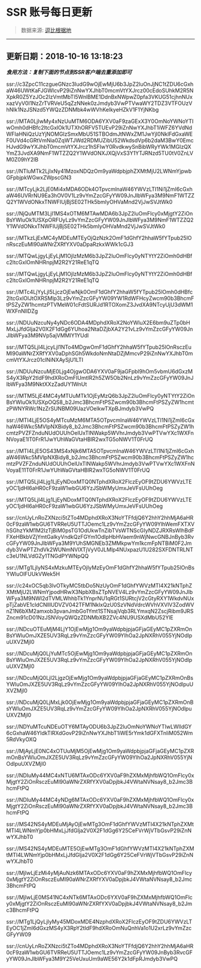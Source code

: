 # SSR 账号每日更新 
> 数据来源: [逗比根据地](https://doub.io/sszhfx/) 
----------------------------------------------
## 更新日期：2018-10-16 13:18:23 
***食用方法：复制下面的节点到SSR客户端去重添加即可***

 ssr://c3ZpcC11czgueGNzc3IudG9wOjEwMjU6b3JpZ2luOnJjNC1tZDU6cGxhaW46UWtKaFJGWlcvP29iZnNwYXJhbT0mcmVtYXJrcz00cEdoSUhkM2R5NXpkR0Z5YzJOc2IzVmtMbTl5WnlBME1DdnBxNWpwZ0pfa3VKUG51cjhnNUxxazVyV0I1NzZrTVRVeU5qZzNNek0zJmdyb3VwPTVwaWY2TDZ3VTFOUzVhNlk1NzJSNzd5YWQzZDNMbk4wWVhKelkyeHZkV1F1YjNKbg

ssr://MTA0LjIwMy4xNzUuMTM6ODA6YXV0aF9zaGExX3Y0OmNoYWNoYTIwOmh0dHBfc2ltcGxlOk1UTXhORFV5TUEvP29iZnNwYXJhbT1iWFZ6YVdNdWFIaHNiQzUzYjNOMGIzSmxMbU51STBOdmJtNWxZM1JwYjI0NklFdGxaWEF0UVd4cGRtVmNia0ZqWTJWd2RDMUZibU52WkdsdVp6b2daM3BwY0EmcHJvdG9wYXJhbT0mcmVtYXJrcz1hSFIwY0RvdkwySnBibWRyYWk1MGIzQXYmZ3JvdXA9NmF1WTZZQ2Y1WVdONXJXQjVxS3Y1YTJRNzd5TU0tV0ZnLVM0Z09hY2lB

ssr://NTIuMTk2LjIxNy41MzoxNDQzOm9yaWdpbjphZXMtMjU2LWNmYjpwbGFpbjpkWGwxZWpscGN3

ssr://MTcyLjk2LjE0Mi4xMDA6ODk4OTpvcmlnaW46YWVzLTI1Ni1jZmI6cGxhaW46UVRrNU9Ea3hOV0V1Lz9vYmZzcGFyYW09JnJlbWFya3M9NmF1WTZZQ2Y1WVdONkxTNWFIUjBjSE02THk5bmIyOHVaMnd2VjJwSVJtWk0

ssr://NjQuMTM3LjI1MS4xOTM6MTAwMDA6b3JpZ2luOmFlcy0xMjgtY2ZiOnBsYWluOk1USXpORFUyLz9vYmZzcGFyYW09JnJlbWFya3M9NmF1WTZZQ2Y1WVdONkxTNWFIUjBjSE02THk5bmIyOHVaMnd2VjJwSVJtWk0

ssr://MTkzLjExMC4yMDEuMTEyOjQzNzk2OmF1dGhfY2hhaW5fYTpub25lOnRsczEuMl90aWNrZXRfYXV0aDpaRzkxWWk1cGJ3


ssr://MTQwLjgyLjEyLjM1OjIzMzM6b3JpZ2luOmFlcy0yNTYtY2ZiOmh0dHBfc2ltcGxlOmNHRnpjM2R2Y21ReE1qTQ


ssr://MTQwLjgyLjEyLjM1OjIzMzM6b3JpZ2luOmFlcy0yNTYtY2ZiOmh0dHBfc2ltcGxlOmNHRnpjM2R2Y21ReE1qTQ

ssr://MTc4LjYyLjI5LjczOjEwNjk0OmF1dGhfY2hhaW5fYTpub25lOmh0dHBfc2ltcGxlOlJtOXRSMlp3Lz9vYmZzcGFyYW09YW1RdWFHcyZwcm90b3BhcmFtPSZyZW1hcmtzPTVMeW01cFdtSURJd1RTOXomZ3JvdXA9NTcyUjU3dWM1WXFnNllDZg

ssr://NDUuNzcuNy4yNDc6ODA4MDphdXRoX2NoYWluX2E6bm9uZTp0bHMxLjJfdGlja2V0X2F1dGg6YUhoa2NtaDZjbXA2Y21vLz9vYmZzcGFyYW09JnJlbWFya3M9NVp5ajVMMlY1YUdl

ssr://MTQ5LjI4LjcyLjI1NTo4MDgwOmF1dGhfY2hhaW5fYTpub25lOnRsczEuMl90aWNrZXRfYXV0aDphSGh5WkdoNmNtaDZjMmcvP29iZnNwYXJhbT0mcmVtYXJrcz01clNiNXAySjU1LTI

ssr://NDUuNzcuMjE0Ljg4OjgwODA6YXV0aF9jaGFpbl9hOm5vbmU6dGxzMS4yX3RpY2tldF9hdXRoOmFIUmtlR2h5ZW5Ob2NnLz9vYmZzcGFyYW09JnJlbWFya3M9NktXXzZadUY1WnUt

ssr://MTM5LjE4MC4yMTUuMTk1OjEyMzQ6b3JpZ2luOmFlcy0yNTYtY2ZiOnBsYWluOk1USXpOQS8_b2Jmc3BhcmFtPSZwcm90b3BhcmFtPSZyZW1hcmtzPWNYRWc1NzZrSUNBM09UazVOelkwTXpBJmdyb3VwPQ

ssr://MTI4LjE5OS4yMTcuMzM6MTA5OTpvcmlnaW46YWVzLTI1Ni1jZmI6cGxhaW46Wkc5MVlpNXBidy8_b2Jmc3BhcmFtPSZwcm90b3BhcmFtPSZyZW1hcmtzPVZFZnduNUdOUUhOelUxTlNWakp5WVhrJmdyb3VwPTVwYXc1WXFnNVoyaE1lT0FrR1JwYUhWaGVtaHBlR2wxTG5oNWV1T0FrUQ

ssr://MTI4LjE5OS43MS4xNjk6MTA5OTpvcmlnaW46YWVzLTI1Ni1jZmI6cGxhaW46Wkc5MVlpNXBidy8_b2Jmc3BhcmFtPSZwcm90b3BhcmFtPSZyZW1hcmtzPVZFZnduNUdOUUhOelUxTlNWakp5WVhrJmdyb3VwPTVwYXc1WXFnNVoyaE11T0FrR1JwYUhWaGVtaHBlR2wxTG5oNWV1T0FrUQ

ssr://MTQ5LjI4Ljg1LjEyNDoxMTQ0NTphdXRoX2FlczEyOF9tZDU6YWVzLTEyOC1jdHI6aHR0cF9zaW1wbGU6YzJSbWMyUmxJeVFsUUhOeg


ssr://MTQ5LjI4Ljg1LjEyNDoxMTQ0NTphdXRoX2FlczEyOF9tZDU6YWVzLTEyOC1jdHI6aHR0cF9zaW1wbGU6YzJSbWMyUmxJeVFsUUhOeg

ssr://cnUyLnRoZXNzci5tZTo4MDphdXRoX3NoYTFfdjQ6Y2hhY2hhMjA6aHR0cF9zaW1wbGU6TVRReU5UTTJOemc1Lz9vYmZzcGFyYW09YlhWemFXTXVhSGhzYkM1M2IzTjBiM0psTG1OdUkwTnZibTVsWTNScGIyNDZJRXRsWlhBdFFXeHBkbVZjYmtGalkyVndkQzFGYm1OdlpHbHVaem9nWjNwcGNBJnByb3RvcGFyYW09JnJlbWFya3M9YUhSMGNEb3ZMMkpwYm1kcmFpNTBiM0F2Jmdyb3VwPTZhdVk2WUNmNVlXTjVyV0JLMlp4NUxpazU1U282SXFDNTRLNTc3eU1NLVdGZy1TNGdPYWNpQQ

ssr://MTg1LjIyNS4xMzkuMTEyOjIyMzEyOmF1dGhfY2hhaW5fYTpub25lOnBsYWluOlFUUkVWek5H

ssr://c24xOC5qb3lvOTkyMC5tbDo5NzUyOmF1dGhfYWVzMTI4X21kNTphZXMtMjU2LWNmYjpodHRwX3NpbXBsZTpNVEV4Lz9vYmZzcGFyYW09JnJlbWFya3M9NWI2dTVMLWhhbTk1YnprNU1qRGt1SURtcjV2cGtyRXY1WkdvNUxpTjZabVE1cldCNlllUDVZV042TFM1NklxQzU0SzVNdVdrcWVhVXVlV3ZodWVnZ1N6bXM2amxob3pvanJmbGo1Ymt1STNsajVqb3RLYmxqN2ZscjRibm9JRSZncm91cD01NzJSNVoyQWQzZDNMbXB2ZVc4NU9USXdMbU52YlE

ssr://NDcuOTEuMjM4LjY1OjEwMjg1Om9yaWdpbjpjaGFjaGEyMC1pZXRmOnBsYWluOmJXZE5UV3RqLz9vYmZzcGFyYW09YlhOa2JpNXRhV055YjNOdlpuUXVZMjl0

ssr://NDcuMjQ0LjYuMTc5OjEwMjg1Om9yaWdpbjpjaGFjaGEyMC1pZXRmOnBsYWluOmJXZE5UV3RqLz9vYmZzcGFyYW09YlhOa2JpNXRhV055YjNOdlpuUXVZMjl0

ssr://NDcuMjQ0LjI2LjgzOjEwMjg1Om9yaWdpbjpjaGFjaGEyMC1pZXRmOnBsYWluOmJXZE5UV3RqLz9vYmZzcGFyYW09YlhOa2JpNXRhV055YjNOdlpuUXVZMjl0

ssr://NDcuMjQ0LjMxLjk0OjEwMjg1Om9yaWdpbjpjaGFjaGEyMC1pZXRmOnBsYWluOmJXZE5UV3RqLz9vYmZzcGFyYW09YlhOa2JpNXRhV055YjNOdlpuUXVZMjl0

ssr://NDYuMTcuNDEuOTY6MTAyODU6b3JpZ2luOmNoYWNoYTIwLWlldGY6cGxhaW46YldkTlRXdGovP29iZnNwYXJhbT1iWE5rYmk1dGFXTnliM052Wm5RdVkyOXQ

ssr://MjAyLjE0NC4xOTUuMjM5OjEwMjg1Om9yaWdpbjpjaGFjaGEyMC1pZXRmOnBsYWluOmJXZE5UV3RqLz9vYmZzcGFyYW09YlhOa2JpNXRhV055YjNOdlpuUXVZMjl0

ssr://NDIuMy44MC4xNTU6MTAxODc6YXV0aF9hZXMxMjhfbWQ1OmFlcy0xMjgtY2ZiOnRsczEuMl90aWNrZXRfYXV0aDpjbkJ4VWtaNVNsay8_b2Jmc3BhcmFtPQ

ssr://NDIuMy44MC4yNDg6MTAxODc6YXV0aF9hZXMxMjhfbWQ1OmFlcy0xMjgtY2ZiOnRsczEuMl90aWNrZXRfYXV0aDpjbkJ4VWtaNVNsay8_b2Jmc3BhcmFtPQ

ssr://MS42NS4yMDEuMjAyOjEwMTg3OmF1dGhfYWVzMTI4X21kNTphZXMtMTI4LWNmYjp0bHMxLjJfdGlja2V0X2F1dGg6Y25CeFVrWjVTbGsvP29iZnNwYXJhbT0

ssr://MS42NS4yMDEuMTE5OjEwMTg3OmF1dGhfYWVzMTI4X21kNTphZXMtMTI4LWNmYjp0bHMxLjJfdGlja2V0X2F1dGg6Y25CeFVrWjVTbGsvP29iZnNwYXJhbT0

ssr://MjIwLjEzMi4yMjAuNzk6MTAxODc6YXV0aF9hZXMxMjhfbWQ1OmFlcy0xMjgtY2ZiOnRsczEuMl90aWNrZXRfYXV0aDpjbkJ4VWtaNVNsay8_b2Jmc3BhcmFtPQ

ssr://MjIwLjE0MS41NC4xNTk6MTAxODc6YXV0aF9hZXMxMjhfbWQ1OmFlcy0xMjgtY2ZiOnRsczEuMl90aWNrZXRfYXV0aDpjbkJ4VWtaNVNsay8_b2Jmc3BhcmFtPQ

ssr://MTg1LjQyLjIyMy45MDoxMDE4NzphdXRoX2FlczEyOF9tZDU6YWVzLTEyOC1jZmI6dGxzMS4yX3RpY2tldF9hdXRoOmNuQnhVa1o1U2xrLz9vYmZzcGFyYW09

ssr://cnUyLnRoZXNzci5tZTo4MDphdXRoX3NoYTFfdjQ6Y2hhY2hhMjA6aHR0cF9zaW1wbGU6TVRReU5UTTJOemc1Lz9vYmZzcGFyYW09JnByb3RvcGFyYW09JnJlbWFya3M9Y25VeUxuUm9aWE56Y2k1dFpRJmdyb3VwPQ
